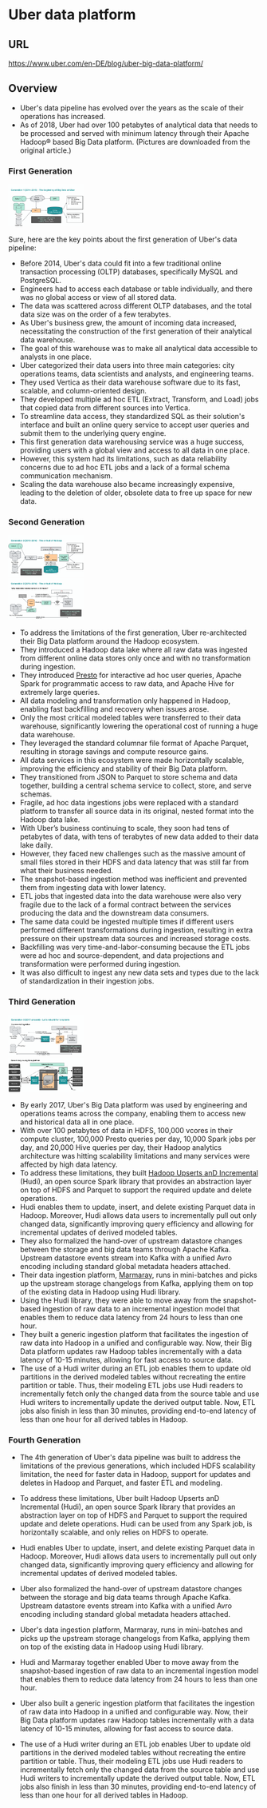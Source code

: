 # Uber data platform

## URL
https://www.uber.com/en-DE/blog/uber-big-data-platform/

## Overview
* Uber's data pipeline has evolved over the years as the scale of their operations has increased.
* As of 2018, Uber had over 100 petabytes of analytical data that needs to be processed and served with minimum latency through their Apache Hadoop® based Big Data platform.
(Pictures are downloaded from the original article.)

### First Generation
<img src="uber-gen1.png" width=30% height=30%>
<br>

Sure, here are the key points about the first generation of Uber's data pipeline:

- Before 2014, Uber's data could fit into a few traditional online transaction processing (OLTP) databases, specifically MySQL and PostgreSQL.
- Engineers had to access each database or table individually, and there was no global access or view of all stored data.
- The data was scattered across different OLTP databases, and the total data size was on the order of a few terabytes.
- As Uber's business grew, the amount of incoming data increased, necessitating the construction of the first generation of their analytical data warehouse.
- The goal of this warehouse was to make all analytical data accessible to analysts in one place.
- Uber categorized their data users into three main categories: city operations teams, data scientists and analysts, and engineering teams.
- They used Vertica as their data warehouse software due to its fast, scalable, and column-oriented design.
- They developed multiple ad hoc ETL (Extract, Transform, and Load) jobs that copied data from different sources into Vertica.
- To streamline data access, they standardized SQL as their solution's interface and built an online query service to accept user queries and submit them to the underlying query engine.
- This first generation data warehousing service was a huge success, providing users with a global view and access to all data in one place.
- However, this system had its limitations, such as data reliability concerns due to ad hoc ETL jobs and a lack of a formal schema communication mechanism.
- Scaling the data warehouse also became increasingly expensive, leading to the deletion of older, obsolete data to free up space for new data.

### Second Generation
<img src="uber-gen2-hadoop.png" width=30% height=30%>
<br>
<img src="uber-gen2-latency.png" width=30% height=30%>
<br>

- To address the limitations of the first generation, Uber re-architected their Big Data platform around the Hadoop ecosystem.
- They introduced a Hadoop data lake where all raw data was ingested from different online data stores only once and with no transformation during ingestion.
- They introduced [Presto](presto.md) for interactive ad hoc user queries, Apache Spark for programmatic access to raw data, and Apache Hive for extremely large queries.
- All data modeling and transformation only happened in Hadoop, enabling fast backfilling and recovery when issues arose.
- Only the most critical modeled tables were transferred to their data warehouse, significantly lowering the operational cost of running a huge data warehouse.
- They leveraged the standard columnar file format of Apache Parquet, resulting in storage savings and compute resource gains.
- All data services in this ecosystem were made horizontally scalable, improving the efficiency and stability of their Big Data platform.
- They transitioned from JSON to Parquet to store schema and data together, building a central schema service to collect, store, and serve schemas.
- Fragile, ad hoc data ingestions jobs were replaced with a standard platform to transfer all source data in its original, nested format into the Hadoop data lake.
- With Uber’s business continuing to scale, they soon had tens of petabytes of data, with tens of terabytes of new data added to their data lake daily.
- However, they faced new challenges such as the massive amount of small files stored in their HDFS and data latency that was still far from what their business needed.
- The snapshot-based ingestion method was inefficient and prevented them from ingesting data with lower latency.
- ETL jobs that ingested data into the data warehouse were also very fragile due to the lack of a formal contract between the services producing the data and the downstream data consumers.
- The same data could be ingested multiple times if different users performed different transformations during ingestion, resulting in extra pressure on their upstream data sources and increased storage costs.
- Backfilling was very time-and-labor-consuming because the ETL jobs were ad hoc and source-dependent, and data projections and transformation were performed during ingestion.
- It was also difficult to ingest any new data sets and types due to the lack of standardization in their ingestion jobs.


### Third Generation
<img src="uber-gen3.png" width=30% height=30%>
<br>
<img src="uber-generic.png" width=30% height=30%>
<br>


- By early 2017, Uber's Big Data platform was used by engineering and operations teams across the company, enabling them to access new and historical data all in one place.
- With over 100 petabytes of data in HDFS, 100,000 vcores in their compute cluster, 100,000 Presto queries per day, 10,000 Spark jobs per day, and 20,000 Hive queries per day, their Hadoop analytics architecture was hitting scalability limitations and many services were affected by high data latency.
- To address these limitations, they built [Hadoop Upserts anD Incremental](hudi.md) (Hudi), an open source Spark library that provides an abstraction layer on top of HDFS and Parquet to support the required update and delete operations.
- Hudi enables them to update, insert, and delete existing Parquet data in Hadoop. Moreover, Hudi allows data users to incrementally pull out only changed data, significantly improving query efficiency and allowing for incremental updates of derived modeled tables.
- They also formalized the hand-over of upstream datastore changes between the storage and big data teams through Apache Kafka. Upstream datastore events stream into Kafka with a unified Avro encoding including standard global metadata headers attached.
- Their data ingestion platform, [Marmaray](marmaray.md), runs in mini-batches and picks up the upstream storage changelogs from Kafka, applying them on top of the existing data in Hadoop using Hudi library.
- Using the Hudi library, they were able to move away from the snapshot-based ingestion of raw data to an incremental ingestion model that enables them to reduce data latency from 24 hours to less than one hour.
- They built a generic ingestion platform that facilitates the ingestion of raw data into Hadoop in a unified and configurable way. Now, their Big Data platform updates raw Hadoop tables incrementally with a data latency of 10-15 minutes, allowing for fast access to source data.
- The use of a Hudi writer during an ETL job enables them to update old partitions in the derived modeled tables without recreating the entire partition or table. Thus, their modeling ETL jobs use Hudi readers to incrementally fetch only the changed data from the source table and use Hudi writers to incrementally update the derived output table. Now, ETL jobs also finish in less than 30 minutes, providing end-to-end latency of less than one hour for all derived tables in Hadoop.

### Fourth Generation

- The 4th generation of Uber's data pipeline was built to address the limitations of the previous generations, which included HDFS scalability limitation, the need for faster data in Hadoop, support for updates and deletes in Hadoop and Parquet, and faster ETL and modeling.

- To address these limitations, Uber built Hadoop Upserts anD Incremental (Hudi), an open source Spark library that provides an abstraction layer on top of HDFS and Parquet to support the required update and delete operations. Hudi can be used from any Spark job, is horizontally scalable, and only relies on HDFS to operate.

- Hudi enables Uber to update, insert, and delete existing Parquet data in Hadoop. Moreover, Hudi allows data users to incrementally pull out only changed data, significantly improving query efficiency and allowing for incremental updates of derived modeled tables.

- Uber also formalized the hand-over of upstream datastore changes between the storage and big data teams through Apache Kafka. Upstream datastore events stream into Kafka with a unified Avro encoding including standard global metadata headers attached.

- Uber's data ingestion platform, Marmaray, runs in mini-batches and picks up the upstream storage changelogs from Kafka, applying them on top of the existing data in Hadoop using Hudi library.

- Hudi and Marmaray together enabled Uber to move away from the snapshot-based ingestion of raw data to an incremental ingestion model that enables them to reduce data latency from 24 hours to less than one hour.

- Uber also built a generic ingestion platform that facilitates the ingestion of raw data into Hadoop in a unified and configurable way. Now, their Big Data platform updates raw Hadoop tables incrementally with a data latency of 10-15 minutes, allowing for fast access to source data.

- The use of a Hudi writer during an ETL job enables Uber to update old partitions in the derived modeled tables without recreating the entire partition or table. Thus, their modeling ETL jobs use Hudi readers to incrementally fetch only the changed data from the source table and use Hudi writers to incrementally update the derived output table. Now, ETL jobs also finish in less than 30 minutes, providing end-to-end latency of less than one hour for all derived tables in Hadoop.